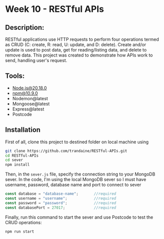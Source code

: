 # Week 10 - RESTful APIs

## Description:
RESTful applications use HTTP requests to perform four operations termed as CRUD (C: create, R: read, U: update, and D: delete). Create and/or update is used to post data, get for reading/listing data, and delete to remove data. This project was created to demonstrate how APIs work to send, handling user's request.

## Tools:
- Node.js@20.18.0
- npm@10.9.0
- Nodemon@latest
- Mongoose@latest
- Express@latest
- Postcode

## Installation
First of all, clone this project to destined folder on local machine using 

```bash
git clone https://github.com/trandaine/RESTful-APIs.git
cd RESTful-APIs
cd sever
npm install
```

Then, in the ```sever.js``` file, specify the connection string to your MongoDB sever. In the code, I'm using the local MongoDB sever so I must have username, password, database name and port to connect to sever

```JavaScript
const database = "database-name";       //required
const username = "username";            //required
const password = "password";            //required
const databasePort = 27017;             //required
```

Finally, run this command to start the sever and use Postcode to test the CRUD operations:

```bash
npm run start
```


